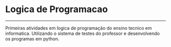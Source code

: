 # Logica de Programacao
---
Primeiras atividades em logica de programação do ensino tecnico em informatica.
Utilizando o sistema de testes do professor e desenvolvendo os programas em python.
